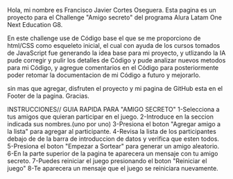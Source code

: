 Hola, mi nombre es Francisco Javier Cortes Oseguera.
Esta pagina es un proyecto para el Challenge "Amigo secreto" del programa Alura Latam One Next Education G8.

En este challenge use de Código base el que se me proporciono de html/CSS como esqueleto inicial,
el cual con ayuda de los cursos tomados de JavaScript fue generando la idea base para mi proyecto,
y utlizando la IA pude corregir y pulir los detalles de Código y pude analizar nuevos metodos para mi Código,
y agregue comentarios en el Código para posteriormente poder retomar la documentacion de mi Código a futuro y mejorarlo.

sin mas que agregar, disfruten el proyecto y mi pagina de GitHub esta en el Footer de la pagina.
Gracias.

INSTRUCCIONES// GUIA RAPIDA PARA "AMIGO SECRETO"
1-Selecciona a tus amigos que quieran participar en el juego.
2-Introduce en la seccion indicada sus nombres.(uno por uno)
3-Presiona el boton "Agregar amigo a la lista" para agregar al participante.
4-Revisa la lista de los participantes debajo de de la barra de introduccion de datos y verifica que esten todos.
5-Presiona el boton "Empezar a Sortear" para generar un amigo aleatorio.
6-En la parte superior de la pagina te aparecera un mensaje con tu amigo secreto.
7-Puedes reiniciar el juego presionando el boton "Reiniciar el juego"
8-Te aparecera un mensaje que el juego se reiniciara nuevamente.